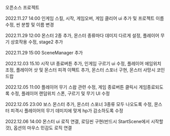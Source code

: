 오픈소스 프로젝트

2022.11.27 14:00 인게임 스킬, 시작, 게임오버, 게임 클리어 ui 추가 및 프로젝트 이름 수정, 씬 분할 및 이름 변경

2022.11.29 12:00 몬스터 2종 추가, 몬스터 종류마다 데미지 다르게 설정, 플레이어 무기 상호작용 수정, stage2 추가

2022.11.29 15:00 SceneManager 추가

2022.12.03 15.10 시작 UI 종료버튼 추가, 인게임 구르기 ui 수정, 플레이어 에임위치 조정, 플레이어 샷 및 몬스터 피격 이펙트 추가, 몬스터 스포너 구현, 몬스터 사망시 코인 드랍

2022.12.05 11:00 플레이어 무기 스왑 관련 수정, 게임 종료버튼 클릭시 게임종료되도록 수정, 플레이어 랜덤위치 스폰, 구르기 및 무기 UI 수정

2022.12.05 23:00 보스 몬스터 추가, 몬스터 스포너 3종류 모두 나오도록 수정, 몬스터 피격시 플레이어의 무기 데미지에 맞게 hp가 감소하도록 수정

2022.12.06 14:00 몬스터 ui 로직 연결, 로딩씬 구현(반드시 StartScene에서 시작할 것), 옵션의 마우스 민감도 로직 연결
